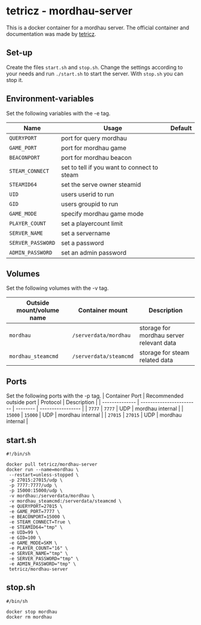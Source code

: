 # tetricz - mordhau-server

This is a docker container for a mordhau server.
The official container and documentation was made by [tetricz](https://hub.docker.com/r/tetricz/mordhau-server).

## Set-up

Create the files `start.sh` and `stop.sh`.
Change the settings according to your needs and run `./start.sh` to start
the server.
With `stop.sh` you can stop it.

## Environment-variables

Set the following variables with the -e tag.

| Name              | Usage                                       | Default |
| ----------------- | ------------------------------------------- | ------- |
| `QUERYPORT`       | port for query mordhau                      |         |
| `GAME_PORT`       | port for mordhau game                       |         |
| `BEACONPORT`      | port for mordhau beacon                     |         |
| `STEAM_CONNECT`   | set to tell if you want to connect to steam |         |
| `STEAMID64`       | set the serve owner steamid                 |         |
| `UID`             | users userid to run                         |         |
| `GID`             | users groupid to run                        |         |
| `GAME_MODE`       | specify mordhau game mode                   |         |
| `PLAYER_COUNT`    | set a playercount limit                     |         |
| `SERVER_NAME`     | set a servername                            |         |
| `SERVER_PASSWORD` | set a password                              |         |
| `ADMIN_PASSWORD`  | set an admin password                       |         |

## Volumes

Set the following volumes with the -v tag.

| Outside mount/volume name | Container mount        | Description                              |
| ------------------------- | ---------------------- | ---------------------------------------- |
| `mordhau`                 | `/serverdata/mordhau`  | storage for mordhau server relevant data |
| `mordhau_steamcmd`        | `/serverdata/steamcmd` | storage for steam related data           |

## Ports

Set the following ports with the -p tag.
| Container Port | Recommended outside port | Protocol | Description |
| -------------- | ------------------------ | -------- | ----------------- |
| `7777` | `7777` | UDP | mordhau internal |
| `15000` | `15000` | UDP | mordhau internal |
| `27015` | `27015` | UDP | mordhau internal |

## start.sh

```shell
#!/bin/sh

docker pull tetricz/mordhau-server
docker run --name=mordhau \
 --restart=unless-stopped \
 -p 27015:27015/udp \
 -p 7777:7777/udp \
 -p 15000:15000/udp \
 -v mordhau:/serverdata/mordhau \
 -v mordhau_steamcmd:/serverdata/steamcmd \
 -e QUERYPORT=27015 \
 -e GAME_PORT=7777 \
 -e BEACONPORT=15000 \
 -e STEAM_CONNECT=True \
 -e STEAMID64="tmp" \
 -e UID=99 \
 -e GID=100 \
 -e GAME_MODE=SKM \
 -e PLAYER_COUNT="16" \
 -e SERVER_NAME="tmp" \
 -e SERVER_PASSWORD="tmp" \
 -e ADMIN_PASSWORD="tmp" \
 tetricz/mordhau-server
```

## stop.sh

```shell
#/bin/sh

docker stop mordhau
docker rm mordhau
```
